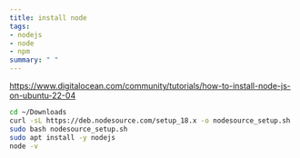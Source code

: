 ```yaml
---
title: install node
tags:
- nodejs
- node
- npm
summary: " "
---
```


<https://www.digitalocean.com/community/tutorials/how-to-install-node-js-on-ubuntu-22-04>

```bash
cd ~/Downloads
curl -sL https://deb.nodesource.com/setup_18.x -o nodesource_setup.sh
sudo bash nodesource_setup.sh
sudo apt install -y nodejs
node -v
```